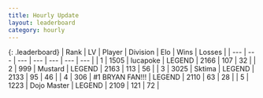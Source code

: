 ```yaml
---
title: Hourly Update
layout: leaderboard
category: hourly
---
```


{: .leaderboard}
| Rank | LV | Player | Division | Elo | Wins | Losses |
| --- | --- | --- | --- | --- | --- | --- |
| <span data-change="0">1</span> | 1505 | <span title="ID: 41925">lucapoke</span> | LEGEND | <span data-change="0">2166</span> | <span data-change="0">107</span> | <span data-change="0">32</span> |
| <span data-change="0">2</span> | 999 | <span title="ID: 611082">Mustard</span> | LEGEND | <span data-change="0">2163</span> | <span data-change="0">113</span> | <span data-change="0">56</span> |
| <span data-change="0">3</span> | 3025 | <span title="ID: 353063">Sktima</span> | LEGEND | <span data-change="0">2133</span> | <span data-change="0">95</span> | <span data-change="0">46</span> |
| <span data-change="0">4</span> | 306 | <span title="ID: 756342">#1 BRYAN FAN!!!</span> | LEGEND | <span data-change="0">2110</span> | <span data-change="0">63</span> | <span data-change="0">28</span> |
| <span data-change="0">5</span> | 1223 | <span title="ID: 431504">Dojo Master</span> | LEGEND | <span data-change="0">2109</span> | <span data-change="0">121</span> | <span data-change="0">72</span> |